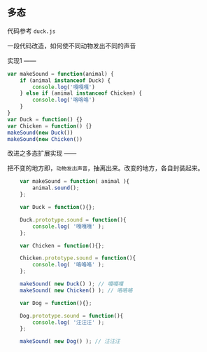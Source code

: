 ## 多态

代码参考 `duck.js`

一段代码改造，如何使不同动物发出不同的声音

实现1 ——

```js
var makeSound = function(animal) {
    if (animal instanceof Duck) {
        console.log('嘎嘎嘎')
    } else if (animal instanceof Chicken) {
        console.log('咯咯咯')
    }
}
var Duck = function() {}
var Chicken = function() {}
makeSound(new Duck())
makeSound(new Chicken())
```

改进之多态扩展实现 ——

把不变的地方即，`动物发出声音`，抽离出来。改变的地方，各自封装起来。

```js
	var makeSound = function( animal ){
		animal.sound();
	};

	var Duck = function(){};

	Duck.prototype.sound = function(){
		console.log( '嘎嘎嘎' );
	};

	var Chicken = function(){};

	Chicken.prototype.sound = function(){
		console.log( '咯咯咯' );
	};

	makeSound( new Duck() ); // 嘎嘎嘎
	makeSound( new Chicken() ); // 咯咯咯

	var Dog = function(){};

	Dog.prototype.sound = function(){
		console.log( '汪汪汪' );
	};

	makeSound( new Dog() ); // 汪汪汪
```

